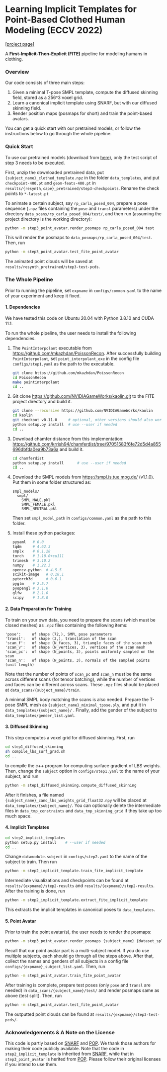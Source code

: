 # Learning Implicit Templates for Point-Based Clothed Human Modeling (ECCV 2022)

[[project page]](https://jsnln.github.io/fite) 

A **First-Implicit-Then-Explicit (FITE)** pipeline for modeling humans in clothing.

### Overview

Our code consists of three main steps:

1. Given a minimal T-pose SMPL template, compute the diffused skinning field, stored as a 256^3 voxel grid.
2. Learn a canonical implicit template using SNARF, but with our diffused skinning field.
3. Render position maps (posmaps for short) and train the point-based avatars.

You can get a quick start with our pretrained models, or follow the instructions below to go through the whole pipeline.

### Quick Start

To use our pretrained models (download from [here](https://cloud.tsinghua.edu.cn/d/8a6fe3fa9af341fdae06/)), only the test script of step 3 needs to be executed.

First, unzip the downloaded pretrained data, put `{subject_name}_clothed_template.npz` in the folder `data_templates`, and put `checkpoint-400.pt` and `geom-feats-400.pt` in `results/{resynth,cape}_pretrained/step3-checkpoints`. Rename the check points to `*-latest.pt`

To animate a certain subject, say `rp_carla_posed_004`, prepare a pose sequence (`.npz` files containing the `pose` and `transl` parameters) under the directory `data_scans/rp_carla_posed_004/test/`, and then run (assuming the project directory is the working directory):

```bash
python -m step3_point_avatar.render_posmaps rp_carla_posed_004 test
```

This will render the posmaps to `data_posmaps/rp_carla_posed_004/test`. Then, run

```bash
python -m step3_point_avatar.test_fite_point_avatar
```

The animated point clouds will be saved at `results/resynth_pretrained/step3-test-pcds`.

### The Whole Pipeline

Prior to running the pipeline, set `expname` in `configs/common.yaml` to the name of your experiment and keep it fixed. 

#### 1. Dependencies

We have tested this code on Ubuntu 20.04 with Python 3.8.10 and CUDA 11.1.

To run the whole pipeline, the user needs to install the following dependencies.

1. The `PointInterpolant` executable from https://github.com/mkazhdan/PoissonRecon. After successfully building `PointInterpolant`, set `point_interpolant_exe` in the config file `configs/step1.yaml` as the path to the executable.

   ```bash
   git clone https://github.com/mkazhdan/PoissonRecon
   cd PoissonRecon
   make pointinterpolant
   cd ..
   ```

2. Git clone https://github.com/NVIDIAGameWorks/kaolin.git to the FITE project directory and build it.

   ```bash
   git clone --recursive https://github.com/NVIDIAGameWorks/kaolin
   cd kaolin
   git checkout v0.11.0     # optional, other versions should also work
   python setup.py install 	# use --user if needed
   cd ..
   ```


3. Download chamfer distance from this implementation: https://github.com/krrish94/chamferdist/tree/97051583f6fe72d5d4a855696dbfda0ea9b73a6a and build it.

   ```bash
   cd chamferdist
   python setup.py install		# use --user if needed
   cd ..
   ```

4. Download the SMPL models from https://smpl.is.tue.mpg.de/ (v1.1.0). Put them in some folder structured as:

   ```
   smpl_models/
     smpl/
       SMPL_MALE.pkl
       SMPL_FEMALE.pkl
       SMPL_NEUTRAL.pkl
   ```

    Then set `smpl_model_path` in `configs/common.yaml` as the path to this folder.

5. Install these python packages:

   ```bash
   pyyaml   # 6.0
   tqdm     # 4.62.3
   smplx    # 0.1.28
   torch    # 1.10.0+cu111
   trimesh  # 3.10.2
   numpy    # 1.22.3
   opencv-python  # 4.5.5
   scikit-image   # 0.18.1
   pytorch3d      # 0.6.1
   pyglm    # 2.5.7
   pyopengl # 3.1.0
   glfw     # 2.1.0
   scipy    # 1.8.0
   ```

#### 2. Data Preparation for Training

To train on your own data, you need to prepare the scans (which must be closed meshes) as `.npz` files containing the following items:

```
'pose':		of shape (72,), SMPL pose parameters
'transl':	of shape (3,), translation of the scan
'scan_f':	of shape (N_faces, 3), triangle faces of the scan mesh
'scan_v':	of shape (N_vertices, 3), vertices of the scan mesh
'scan_pc':	of shape (N_points, 3), points uniformly sampled on the scan
'scan_n':	of shape (N_points, 3), normals of the sampled points (unit length)
```

Note that the number of points of `scan_pc` and `scan_n` must be the same across different scans (for tensor batching), while the number of vertices and faces can be different across scans. These `.npz` files should be placed at `data_scans/{subject_name}/train`. 

A minimal SMPL body matching the scans is also needed. Prepare the T-pose SMPL mesh as `{subject_name}_minimal_tpose.ply`, and put it in `data_templates/{subject_name}/` . Finally, add the gender of the subject to `data_templates/gender_list.yaml`.

#### 3. Diffused Skinning

This step computes a voxel grid for diffused skinning. First, run

```bash
cd step1_diffused_skinning
sh compile_lbs_surf_grad.sh
cd ..
```

to compile the c++ program for computing surface gradient of LBS weights. Then, change the `subject` option in `configs/step1.yaml` to the name of your subject, and run

```bash
python -m step1_diffused_skinning.compute_diffused_skinning
```

After it finishes, a file named `{subject_name}_cano_lbs_weights_grid_float32.npy` will be placed at `data_templates/{subject_name}/`. You can optionally delete the intermediate files in `data_tmp_constraints` and `data_tmp_skinning_grid` if they take up too much space.


#### 4. Implicit Templates

```bash
cd step2_implicit_templates
python setup.py install    # --user if needed
cd ..
```

Change `datamodule.subject` in `configs/step2.yaml` to the name of the subject to train. Then run

```bash
python -m step2_implicit_template.train_fite_implicit_template
```

Intermediate visualizations and checkpoints can be found at `results/{expname}/step2-results` and `results/{expname}/step2-results`. After the training is done, run

```bash
python -m step2_implicit_template.extract_fite_implicit_template
```

This extracts the implicit templates in canonical poses to `data_templates`.

#### 5. Point Avatar

Prior to train the point avatar(s), the user needs to render the posmaps:

```bash
python -m step3_point_avatar.render_posmaps {subject_name} {dataset_split}
```

Recall that our point avatar part is a multi-subject model. If you do use multiple subjects, each should go through all the steps above. After that, collect the names and genders of all subjects in a config file `configs/{expname}_subject_list.yaml`. Then, run

```bash
python -m step3_point_avatar.train_fite_point_avatar
```

After training is complete, prepare test poses (only `pose` and `transl` are needed) in `data_scans/{subject_name}/test/` and render posmaps same as above (test split). Then, run

```bash
python -m step3_point_avatar.test_fite_point_avatar
```

The outputted point clouds can be found at `results/{expname}/step3-test-pcds/`.

### Acknowledgements & A Note on the License

This code is partly based on [SNARF](https://github.com/xuchen-ethz/snarf) and [POP](https://github.com/qianlim/POP). We thank those authors for making their code publicly available. Note that the code in `step2_implicit_template` is inherited from [SNARF](https://github.com/xuchen-ethz/snarf), while that in `step3_point_avatar` is herited from [POP](https://github.com/qianlim/POP). Please follow their original licenses if you intend to use them.



